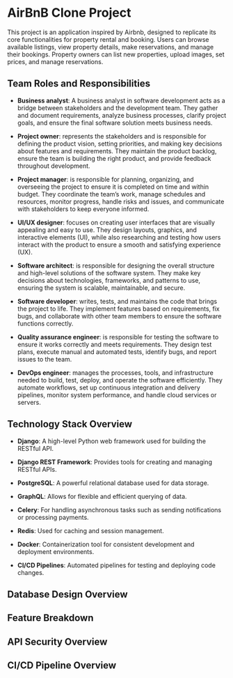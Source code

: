 # AirBnB Clone Project
This project is an application inspired by Airbnb, designed to replicate its core functionalities for property rental and booking. Users can browse available listings, view property details, make reservations, and manage their bookings. Property owners can list new properties, upload images, set prices, and manage reservations.
## Team Roles and Responsibilities
- **Business analyst**: A business analyst in software development acts as a bridge between stakeholders and the development team. They gather and document requirements, analyze business processes, clarify project goals, and ensure the final software solution meets business needs.

- **Project owner**: represents the stakeholders and is responsible for defining the product vision, setting priorities, and making key decisions about features and requirements. They maintain the product backlog, ensure the team is building the right product, and provide feedback throughout development.

- **Project manager**: is responsible for planning, organizing, and overseeing the project to ensure it is completed on time and within budget. They coordinate the team’s work, manage schedules and resources, monitor progress, handle risks and issues, and communicate with stakeholders to keep everyone informed.

- **UI/UX designer**: focuses on creating user interfaces that are visually appealing and easy to use. They design layouts, graphics, and interactive elements (UI), while also researching and testing how users interact with the product to ensure a smooth and satisfying experience (UX).

- **Software architect**: is responsible for designing the overall structure and high-level solutions of the software system. They make key decisions about technologies, frameworks, and patterns to use, ensuring the system is scalable, maintainable, and secure.

- **Software developer**: writes, tests, and maintains the code that brings the project to life. They implement features based on requirements, fix bugs, and collaborate with other team members to ensure the software functions correctly.

- **Quality assurance engineer**: is responsible for testing the software to ensure it works correctly and meets requirements. They design test plans, execute manual and automated tests, identify bugs, and report issues to the team.

- **DevOps engineer**: manages the processes, tools, and infrastructure needed to build, test, deploy, and operate the software efficiently. They automate workflows, set up continuous integration and delivery pipelines, monitor system performance, and handle cloud services or servers.

## Technology Stack Overview
- **Django**: A high-level Python web framework used for building the RESTful API.

- **Django REST Framework**: Provides tools for creating and managing RESTful APIs.

- **PostgreSQL**: A powerful relational database used for data storage.

- **GraphQL**: Allows for flexible and efficient querying of data.

- **Celery**: For handling asynchronous tasks such as sending notifications or processing payments.

- **Redis**: Used for caching and session management.

- **Docker**: Containerization tool for consistent development and deployment environments.

- **CI/CD Pipelines**: Automated pipelines for testing and deploying code changes.

## Database Design Overview
## Feature Breakdown
## API Security Overview
## CI/CD Pipeline Overview
